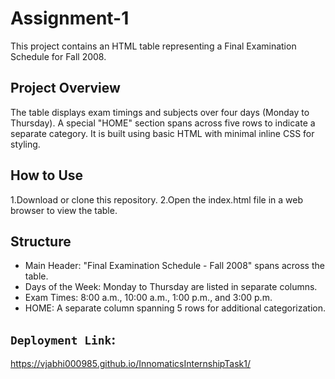 # Assignment-1

This project contains an HTML table representing a Final Examination Schedule for Fall 2008.

## Project Overview

The table displays exam timings and subjects over four days (Monday to Thursday).
A special "HOME" section spans across five rows to indicate a separate category.
It is built using basic HTML with minimal inline CSS for styling.

## How to Use

1.Download or clone this repository.
2.Open the index.html file in a web browser to view the table.

## Structure

- Main Header: "Final Examination Schedule - Fall 2008" spans across the table.
- Days of the Week: Monday to Thursday are listed in separate columns.
- Exam Times: 8:00 a.m., 10:00 a.m., 1:00 p.m., and 3:00 p.m.
- HOME: A separate column spanning 5 rows for additional categorization.

## `Deployment Link`:
https://vjabhi000985.github.io/InnomaticsInternshipTask1/